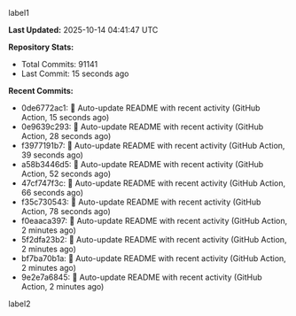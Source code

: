 
label1 
<!-- ACTIVITY_START -->
**Last Updated:** 2025-10-14 04:41:47 UTC

**Repository Stats:**
- Total Commits: 91141
- Last Commit: 15 seconds ago

**Recent Commits:**
- 0de6772ac1: 🤖 Auto-update README with recent activity (GitHub Action, 15 seconds ago)
- 0e9639c293: 🤖 Auto-update README with recent activity (GitHub Action, 28 seconds ago)
- f3977191b7: 🤖 Auto-update README with recent activity (GitHub Action, 39 seconds ago)
- a58b3446d5: 🤖 Auto-update README with recent activity (GitHub Action, 52 seconds ago)
- 47cf747f3c: 🤖 Auto-update README with recent activity (GitHub Action, 66 seconds ago)
- f35c730543: 🤖 Auto-update README with recent activity (GitHub Action, 78 seconds ago)
- f0eaaca397: 🤖 Auto-update README with recent activity (GitHub Action, 2 minutes ago)
- 5f2dfa23b2: 🤖 Auto-update README with recent activity (GitHub Action, 2 minutes ago)
- bf7ba70b1a: 🤖 Auto-update README with recent activity (GitHub Action, 2 minutes ago)
- 9e2e7a6845: 🤖 Auto-update README with recent activity (GitHub Action, 2 minutes ago)
<!-- ACTIVITY_END -->

label2
